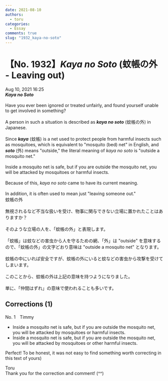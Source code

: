 ```yaml
---
date: 2021-08-10
authors:
  - toru
categories:
  - Essay
comments: true
slug: "1932_kaya-no-soto"
---
```


# 【No. 1932】<strong><em>Kaya no Soto</strong></em> (蚊帳の外 - Leaving out)
<div class="date">Aug 10, 2021 16:25</div>
<div id="post"><div id="body_show_ori">
<strong><em>Kaya no Soto</strong></em> <br/><br/>Have you ever been ignored or treated unfairly, and found yourself unable to get involved in something?<br/><br/>A person in such a situation is described as <strong><em>kaya no soto</em></strong> (蚊帳の外) in Japanese.<br/><br/>Since <strong><em>kaya</em></strong> (蚊帳) is a net used to protect people from harmful insects such as mosquitoes, which is equivalent to "mosquito (bed) net" in English, and <strong><em>soto</em></strong> (外) means "outside," the literal meaning of <em>kaya no soto</em> is "outside a mosquito net."<br/><br/>Inside a mosquito net is safe, but if you are outside the mosquito net, you will be attacked by mosquitoes or harmful insects.<br/><br/>Because of this, <em>kaya no soto</em> came to have its current meaning.<br/><br/>In addition, it is often used to mean just "leaving someone out."
</div></div>

<!-- more -->

<div id="post_ja"><div id="body_show_mo">
蚊帳の外<br/><br/>無視されるなど不当な扱いを受け、物事に関与できない立場に置かれたことはありますか？<br/><br/>そのような立場の人を、「蚊帳の外」と表現します。<br/><br/>「蚊帳」は蚊などの害虫から人を守るための網、「外」は "outside" を意味するので、「蚊帳の外」の文字どおり意味は "outside a mosquito net" となります。<br/><br/>蚊帳の中にいれば安全ですが、蚊帳の外にいると蚊などの害虫から攻撃を受けてしまいます。<br/><br/>このことから、蚊帳の外は上記の意味を持つようになりました。<br/><br/>単に、「仲間はずれ」の意味で使われることも多いです。
</div></div>

## Corrections (1)
<div id="block"><div class="first_name"> No. 1　<span class="just_name">Timmy</span></div><div id="block2">
<ul class="correction_field">
<li class="incorrect">Inside a mosquito net is safe, but if you are outside the mosquito net, you will be attacked by mosquitoes or harmful insects.</li>
<li class="corrected correct">
Inside a mosquito net is safe, but if you are outside the mosquito net, you will be attacked by mosquitoes or <span class="f_blue">other</span> harmful insects.
</li>
</ul>
<p class="comment_small">
 Perfect! To be honest, it was not easy to find something worth correcting in this text of yours)
</p>

</div><div class="name"><span class="just_name">Toru</span><br>
Thank you for the correction and comment! (^^)
</div>
</div>
